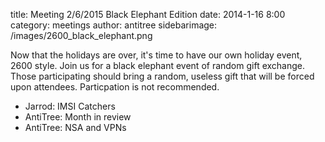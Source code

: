 title: Meeting 2/6/2015 Black Elephant Edition
date: 2014-1-16 8:00 
category: meetings
author: antitree
sidebarimage: /images/2600_black_elephant.png

Now that the holidays are over, it's time to have our own holiday event, 2600 style. Join us for a black elephant event of random gift exchange. Those participating should bring a random, useless gift that will be forced upon attendees. Particpation is not recommended. 

* Jarrod: IMSI Catchers
* AntiTree: Month in review
* AntiTree: NSA and VPNs

